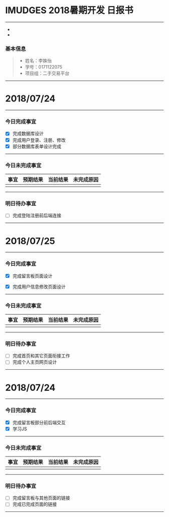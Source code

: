 # IMUDGES 2018暑期开发 日报书
--------
-
-
### 基本信息
> * 姓名：李姝怡
> * 学号：0171122075
> * 项目组：二手交易平台

-------


# 2018/07/24

-------

### 今日完成事宜
- [x]  完成数据库设计
- [x]  完成用户登录、注册、修改
- [x]  部分数据库表单设计完成

-----
### 今日未完成事宜


| 事宜     |预期结果| 当前结果  | 未完成原因   | 
| --------   | -----:  | -----:  | :----:  |
|    |   |   |   |


------
### 明日待办事宜
- [ ] 完成登陆注册前后端连接

-------



# 2018/07/25

-------

### 今日完成事宜
- [x]  完成留言板页面设计
- [x]  完成用户信息修改页面设计


-----
### 今日未完成事宜


| 事宜     |预期结果| 当前结果  | 未完成原因   | 
| --------   | -----:  | -----:  | :----:  |
|    |   |   |   |


------
### 明日待办事宜
- [ ] 完成首页和其它页面衔接工作
- [ ] 完成个人主页网页设计
-------



# 2018/07/24

-------

### 今日完成事宜
- [x]  完成留言板部分前后端交互
- [x]  学习JS

-----
### 今日未完成事宜


| 事宜     |预期结果| 当前结果  | 未完成原因   | 
| --------   | -----:  | -----:  | :----:  |
|    |   |   |   |


------
### 明日待办事宜
- [ ] 完成留言板与其他页面的链接
- [ ] 完成已完成页面的链接

-------
